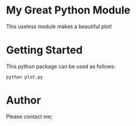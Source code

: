My Great Python Module
======================

This useless module makes a beautiful plot!

# Getting Started

This python package can be used as follows:
```
python plot.py
```


# Author

Please contact me;
